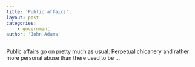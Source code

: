 ```yaml
---
title: 'Public affairs'
layout: post
categories:
    - government
author: 'John Adams'
---
```


Public affairs go on pretty much as usual: Perpetual chicanery and rather more personal abuse than there used to be …
